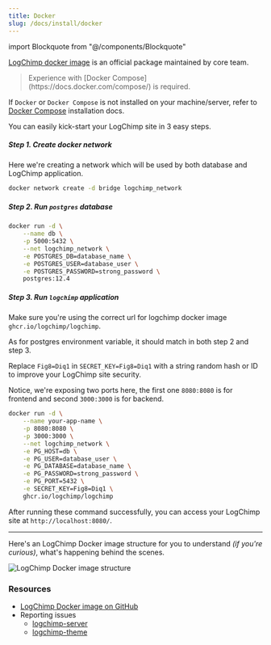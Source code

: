 ```yaml
---
title: Docker
slug: /docs/install/docker
---
```


<!-- components -->
import Blockquote from "@/components/Blockquote"

[LogChimp docker image](https://github.com/orgs/logchimp/packages/container/package/logchimp) is an official package maintained by core team.

<Blockquote type="warning">
  Experience with [Docker Compose](https://docs.docker.com/compose/) is required.
</Blockquote>

If `Docker` or `Docker Compose` is not installed on your machine/server, refer to [Docker Compose](https://docs.docker.com/engine/install/) installation docs.

You can easily kick-start your LogChimp site in 3 easy steps.

##### Step 1. Create docker network

Here we're creating a network which will be used by both database and LogChimp application.

```bash
docker network create -d bridge logchimp_network
```

##### Step 2. Run `postgres` database

```bash
docker run -d \
	--name db \
	-p 5000:5432 \
	--net logchimp_network \
	-e POSTGRES_DB=database_name \
	-e POSTGRES_USER=database_user \
	-e POSTGRES_PASSWORD=strong_password \
	postgres:12.4
```

##### Step 3. Run `logchimp` application

Make sure you're using the correct url for logchimp docker image `ghcr.io/logchimp/logchimp`.

As for postgres environment variable, it should match in both step 2 and step 3.

Replace `Fig8=Diq1` in `SECRET_KEY=Fig8=Diq1` with a string random hash or ID to improve your LogChimp site security.

Notice, we're exposing two ports here, the first one `8080:8080` is for frontend and second `3000:3000` is for backend.

```bash
docker run -d \
	--name your-app-name \
	-p 8080:8080 \
	-p 3000:3000 \
	--net logchimp_network \
	-e PG_HOST=db \
	-e PG_USER=database_user \
	-e PG_DATABASE=database_name \
	-e PG_PASSWORD=strong_password \
	-e PG_PORT=5432 \
	-e SECRET_KEY=Fig8=Diq1 \
	ghcr.io/logchimp/logchimp
```

After running these command successfully, you can access your LogChimp site at `http://localhost:8080/`.

---

Here's an LogChimp Docker image structure for you to understand _(if you're curious)_, what's happening behind the scenes.

![LogChimp Docker image structure](../images/docs/logchimp-docker-structure.png)

### Resources

- [LogChimp Docker image on GitHub](https://github.com/orgs/logchimp/packages)
- Reporting issues
  - [logchimp-server](https://github.com/logchimp/logchimp)
  - [logchimp-theme](https://github.com/logchimp/theme)
